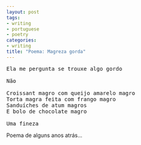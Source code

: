 ```yaml
---
layout: post
tags:
- writing
- portuguese
- poetry
categories:
- writing
title: "Poema: Magreza gorda"
---
```


<pre>Ela me pergunta se trouxe algo gordo

Não

Croissant magro com queijo amarelo magro
Torta magra feita com frango magro
Sanduíches de atum magros
E bolo de chocolate magro

Uma fineza</pre>

Poema de alguns anos atrás...
